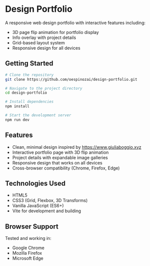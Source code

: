 # Design Portfolio

A responsive web design portfolio with interactive features including:
- 3D page flip animation for portfolio display
- Info overlay with project details
- Grid-based layout system
- Responsive design for all devices

## Getting Started

```bash
# Clone the repository
git clone https://github.com/oespinozai/design-portfolio.git

# Navigate to the project directory
cd design-portfolio

# Install dependencies
npm install

# Start the development server
npm run dev
```

## Features

- Clean, minimal design inspired by https://www.giuliaboggio.xyz
- Interactive portfolio page with 3D flip animation
- Project details with expandable image galleries
- Responsive design that works on all devices
- Cross-browser compatibility (Chrome, Firefox, Edge)

## Technologies Used

- HTML5
- CSS3 (Grid, Flexbox, 3D Transforms)
- Vanilla JavaScript (ES6+)
- Vite for development and building

## Browser Support

Tested and working in:
- Google Chrome
- Mozilla Firefox
- Microsoft Edge
